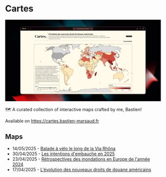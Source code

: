 # Cartes

![Preview of cartes.bastien-marsaud.fr](./.github/preview.png)

🗺️ A curated collection of interactive maps crafted by me, Bastien!

Available on https://cartes.bastien-marsaud.fr

## Maps
* 14/05/2025 - [Balade à vélo le long de la Via Rhôna](https://cartes.bastien-marsaud.fr/cartes/via-rhona-mai-2025/)
* 30/04/2025 - [Les intentions d'embauche en 2025](https://cartes.bastien-marsaud.fr/cartes/intentions-embauche-2025/)
* 23/04/2025 - [Rétrospectives des inondations en Europe de l'année 2024](https://cartes.bastien-marsaud.fr/cartes/retrospective-inondations-2024/)
* 17/04/2025 - [L'évolution des nouveaux droits de douane américains](https://cartes.bastien-marsaud.fr/cartes/usa-tariffs-2025/)
